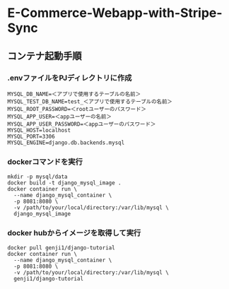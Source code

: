 # E-Commerce-Webapp-with-Stripe-Sync

## コンテナ起動手順

### .envファイルをPJディレクトリに作成
```
MYSQL_DB_NAME=＜アプリで使用するテーブルの名前＞
MYSQL_TEST_DB_NAME=test_＜アプリで使用するテーブルの名前＞
MYSQL_ROOT_PASSWORD=＜rootユーザーのパスワード＞
MYSQL_APP_USER=＜appユーザーの名前＞
MYSQL_APP_USER_PASSWORD=＜appユーザーのパスワード＞
MYSQL_HOST=localhost
MYSQL_PORT=3306
MYSQL_ENGINE=django.db.backends.mysql
```

### dockerコマンドを実行
```
mkdir -p mysql/data
docker build -t django_mysql_image .
docker container run \
  --name django_mysql_container \
  -p 8081:8080 \
  -v /path/to/your/local/directory:/var/lib/mysql \
  django_mysql_image
```

### docker hubからイメージを取得して実行
```
docker pull genji1/django-tutorial
docker container run \
  --name django_mysql_container \
  -p 8081:8080 \
  -v /path/to/your/local/directory:/var/lib/mysql \
  genji1/django-tutorial
```
